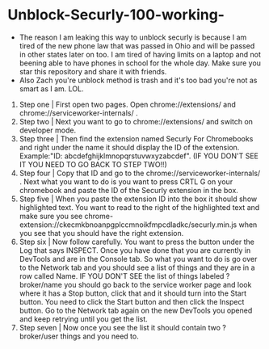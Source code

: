 # Unblock-Securly-100-working-
* The reason I am leaking this way to unblock securly is because I am tired of the new phone law that was passed in Ohio and will be passed in other states later on too. I am tired of having limits on a laptop and not beening able to have phones in school for the whole day. Make sure you star this repository and share it with friends.
* Also Zach you're unblock method is trash and it's too bad you're not as smart as I am. LOL.
1. Step one | First open two pages. Open chrome://extensions/ and chrome://serviceworker-internals/ .
2. Step two | Next you want to go to chrome://extensions/ and switch on developer mode.
3. Step three | Then find the extension named Securly For Chromebooks and right under the name it should display the ID of the extension. Example:"ID: abcdefghijklmnopqrstuvwxyzabcdef". (IF YOU DON'T SEE IT YOU NEED TO GO BACK TO STEP TWO!!)
4. Step four | Copy that ID and go to the chrome://serviceworker-internals/ . Next what you want to do is you want to press CRTL G on your chromebook and paste the ID of the Securly extension in the box.
5. Step five | When you paste the extension ID into the box it should show highlighted text. You want to read to the right of the highlighted text and make sure you see chrome-extension://ckecmkbnoanpgplccmnoikfmpcdladkc/securly.min.js when you see that you should have the right extension.
6. Step six | Now follow carefully. You want to press the button under the Log that says INSPECT. Once you have done that you are currently in DevTools and are in the Console tab. So what you want to do is go over to the Network tab and you should see a list of things and they are in a row called Name. IF YOU DON'T SEE the list of things labeled ?broker/name you should go back to the service worker page and look where it has a Stop button, click that and it should turn into the Start button. You need to click the Start button and then click the Inspect button. Go to the Network tab again on the new DevTools you opened and keep retrying until you get the list.
7. Step seven | Now once you see the list it should contain two ?broker/user things and you need to.
